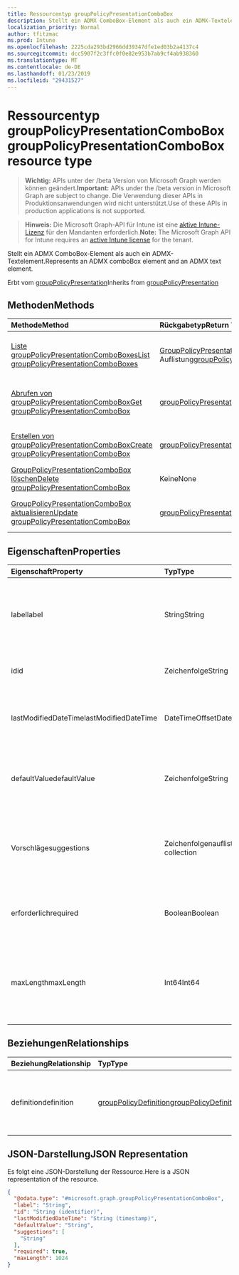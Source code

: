 ```yaml
---
title: Ressourcentyp groupPolicyPresentationComboBox
description: Stellt ein ADMX ComboBox-Element als auch ein ADMX-Textelement.
localization_priority: Normal
author: tfitzmac
ms.prod: Intune
ms.openlocfilehash: 2225cda293bd2966dd39347dfe1ed03b2a4137c4
ms.sourcegitcommit: dcc5907f2c3ffc0f0e82e953b7ab9cf4ab938360
ms.translationtype: MT
ms.contentlocale: de-DE
ms.lasthandoff: 01/23/2019
ms.locfileid: "29431527"
---
```

# <a name="grouppolicypresentationcombobox-resource-type"></a><span data-ttu-id="a47b6-103">Ressourcentyp groupPolicyPresentationComboBox</span><span class="sxs-lookup"><span data-stu-id="a47b6-103">groupPolicyPresentationComboBox resource type</span></span>

> <span data-ttu-id="a47b6-104">**Wichtig:** APIs unter der /beta Version von Microsoft Graph werden können geändert.</span><span class="sxs-lookup"><span data-stu-id="a47b6-104">**Important:** APIs under the /beta version in Microsoft Graph are subject to change.</span></span> <span data-ttu-id="a47b6-105">Die Verwendung dieser APIs in Produktionsanwendungen wird nicht unterstützt.</span><span class="sxs-lookup"><span data-stu-id="a47b6-105">Use of these APIs in production applications is not supported.</span></span>

> <span data-ttu-id="a47b6-106">**Hinweis:** Die Microsoft Graph-API für Intune ist eine [aktive Intune-Lizenz](https://go.microsoft.com/fwlink/?linkid=839381) für den Mandanten erforderlich.</span><span class="sxs-lookup"><span data-stu-id="a47b6-106">**Note:** The Microsoft Graph API for Intune requires an [active Intune license](https://go.microsoft.com/fwlink/?linkid=839381) for the tenant.</span></span>

<span data-ttu-id="a47b6-107">Stellt ein ADMX ComboBox-Element als auch ein ADMX-Textelement.</span><span class="sxs-lookup"><span data-stu-id="a47b6-107">Represents an ADMX comboBox element and an ADMX text element.</span></span>


<span data-ttu-id="a47b6-108">Erbt vom [groupPolicyPresentation](../resources/intune-grouppolicy-grouppolicypresentation.md)</span><span class="sxs-lookup"><span data-stu-id="a47b6-108">Inherits from [groupPolicyPresentation](../resources/intune-grouppolicy-grouppolicypresentation.md)</span></span>

## <a name="methods"></a><span data-ttu-id="a47b6-109">Methoden</span><span class="sxs-lookup"><span data-stu-id="a47b6-109">Methods</span></span>
|<span data-ttu-id="a47b6-110">Methode</span><span class="sxs-lookup"><span data-stu-id="a47b6-110">Method</span></span>|<span data-ttu-id="a47b6-111">Rückgabetyp</span><span class="sxs-lookup"><span data-stu-id="a47b6-111">Return Type</span></span>|<span data-ttu-id="a47b6-112">Beschreibung</span><span class="sxs-lookup"><span data-stu-id="a47b6-112">Description</span></span>|
|:---|:---|:---|
|[<span data-ttu-id="a47b6-113">Liste groupPolicyPresentationComboBoxes</span><span class="sxs-lookup"><span data-stu-id="a47b6-113">List groupPolicyPresentationComboBoxes</span></span>](../api/intune-grouppolicy-grouppolicypresentationcombobox-list.md)|<span data-ttu-id="a47b6-114">[GroupPolicyPresentationComboBox](../resources/intune-grouppolicy-grouppolicypresentationcombobox.md) -Auflistung</span><span class="sxs-lookup"><span data-stu-id="a47b6-114">[groupPolicyPresentationComboBox](../resources/intune-grouppolicy-grouppolicypresentationcombobox.md) collection</span></span>|<span data-ttu-id="a47b6-115">Listeneigenschaften und Beziehungen der [GroupPolicyPresentationComboBox](../resources/intune-grouppolicy-grouppolicypresentationcombobox.md) -Objekte.</span><span class="sxs-lookup"><span data-stu-id="a47b6-115">List properties and relationships of the [groupPolicyPresentationComboBox](../resources/intune-grouppolicy-grouppolicypresentationcombobox.md) objects.</span></span>|
|[<span data-ttu-id="a47b6-116">Abrufen von groupPolicyPresentationComboBox</span><span class="sxs-lookup"><span data-stu-id="a47b6-116">Get groupPolicyPresentationComboBox</span></span>](../api/intune-grouppolicy-grouppolicypresentationcombobox-get.md)|[<span data-ttu-id="a47b6-117">groupPolicyPresentationComboBox</span><span class="sxs-lookup"><span data-stu-id="a47b6-117">groupPolicyPresentationComboBox</span></span>](../resources/intune-grouppolicy-grouppolicypresentationcombobox.md)|<span data-ttu-id="a47b6-118">Lesen Sie Eigenschaften und Beziehungen des [GroupPolicyPresentationComboBox](../resources/intune-grouppolicy-grouppolicypresentationcombobox.md) -Objekts.</span><span class="sxs-lookup"><span data-stu-id="a47b6-118">Read properties and relationships of the [groupPolicyPresentationComboBox](../resources/intune-grouppolicy-grouppolicypresentationcombobox.md) object.</span></span>|
|[<span data-ttu-id="a47b6-119">Erstellen von groupPolicyPresentationComboBox</span><span class="sxs-lookup"><span data-stu-id="a47b6-119">Create groupPolicyPresentationComboBox</span></span>](../api/intune-grouppolicy-grouppolicypresentationcombobox-create.md)|[<span data-ttu-id="a47b6-120">groupPolicyPresentationComboBox</span><span class="sxs-lookup"><span data-stu-id="a47b6-120">groupPolicyPresentationComboBox</span></span>](../resources/intune-grouppolicy-grouppolicypresentationcombobox.md)|<span data-ttu-id="a47b6-121">Erstellen eines neuen [GroupPolicyPresentationComboBox](../resources/intune-grouppolicy-grouppolicypresentationcombobox.md) -Objekts.</span><span class="sxs-lookup"><span data-stu-id="a47b6-121">Create a new [groupPolicyPresentationComboBox](../resources/intune-grouppolicy-grouppolicypresentationcombobox.md) object.</span></span>|
|[<span data-ttu-id="a47b6-122">GroupPolicyPresentationComboBox löschen</span><span class="sxs-lookup"><span data-stu-id="a47b6-122">Delete groupPolicyPresentationComboBox</span></span>](../api/intune-grouppolicy-grouppolicypresentationcombobox-delete.md)|<span data-ttu-id="a47b6-123">Keine</span><span class="sxs-lookup"><span data-stu-id="a47b6-123">None</span></span>|<span data-ttu-id="a47b6-124">Löscht eine [GroupPolicyPresentationComboBox](../resources/intune-grouppolicy-grouppolicypresentationcombobox.md).</span><span class="sxs-lookup"><span data-stu-id="a47b6-124">Deletes a [groupPolicyPresentationComboBox](../resources/intune-grouppolicy-grouppolicypresentationcombobox.md).</span></span>|
|[<span data-ttu-id="a47b6-125">GroupPolicyPresentationComboBox aktualisieren</span><span class="sxs-lookup"><span data-stu-id="a47b6-125">Update groupPolicyPresentationComboBox</span></span>](../api/intune-grouppolicy-grouppolicypresentationcombobox-update.md)|[<span data-ttu-id="a47b6-126">groupPolicyPresentationComboBox</span><span class="sxs-lookup"><span data-stu-id="a47b6-126">groupPolicyPresentationComboBox</span></span>](../resources/intune-grouppolicy-grouppolicypresentationcombobox.md)|<span data-ttu-id="a47b6-127">Aktualisieren Sie die Eigenschaften eines [GroupPolicyPresentationComboBox](../resources/intune-grouppolicy-grouppolicypresentationcombobox.md) -Objekts.</span><span class="sxs-lookup"><span data-stu-id="a47b6-127">Update the properties of a [groupPolicyPresentationComboBox](../resources/intune-grouppolicy-grouppolicypresentationcombobox.md) object.</span></span>|

## <a name="properties"></a><span data-ttu-id="a47b6-128">Eigenschaften</span><span class="sxs-lookup"><span data-stu-id="a47b6-128">Properties</span></span>
|<span data-ttu-id="a47b6-129">Eigenschaft</span><span class="sxs-lookup"><span data-stu-id="a47b6-129">Property</span></span>|<span data-ttu-id="a47b6-130">Typ</span><span class="sxs-lookup"><span data-stu-id="a47b6-130">Type</span></span>|<span data-ttu-id="a47b6-131">Beschreibung</span><span class="sxs-lookup"><span data-stu-id="a47b6-131">Description</span></span>|
|:---|:---|:---|
|<span data-ttu-id="a47b6-132">label</span><span class="sxs-lookup"><span data-stu-id="a47b6-132">label</span></span>|<span data-ttu-id="a47b6-133">String</span><span class="sxs-lookup"><span data-stu-id="a47b6-133">String</span></span>|<span data-ttu-id="a47b6-134">Lokalisierte Beschriftung für jede Entität Präsentation.</span><span class="sxs-lookup"><span data-stu-id="a47b6-134">Localized text label for any presentation entity.</span></span> <span data-ttu-id="a47b6-135">Der Standardwert ist leer.</span><span class="sxs-lookup"><span data-stu-id="a47b6-135">The default value is empty.</span></span> <span data-ttu-id="a47b6-136">Geerbt von [groupPolicyPresentation](../resources/intune-grouppolicy-grouppolicypresentation.md)</span><span class="sxs-lookup"><span data-stu-id="a47b6-136">Inherited from [groupPolicyPresentation](../resources/intune-grouppolicy-grouppolicypresentation.md)</span></span>|
|<span data-ttu-id="a47b6-137">id</span><span class="sxs-lookup"><span data-stu-id="a47b6-137">id</span></span>|<span data-ttu-id="a47b6-138">Zeichenfolge</span><span class="sxs-lookup"><span data-stu-id="a47b6-138">String</span></span>|<span data-ttu-id="a47b6-139">Schlüssel der Entität</span><span class="sxs-lookup"><span data-stu-id="a47b6-139">Key of the entity.</span></span> <span data-ttu-id="a47b6-140">Geerbt von [groupPolicyPresentation](../resources/intune-grouppolicy-grouppolicypresentation.md)</span><span class="sxs-lookup"><span data-stu-id="a47b6-140">Inherited from [groupPolicyPresentation](../resources/intune-grouppolicy-grouppolicypresentation.md)</span></span>|
|<span data-ttu-id="a47b6-141">lastModifiedDateTime</span><span class="sxs-lookup"><span data-stu-id="a47b6-141">lastModifiedDateTime</span></span>|<span data-ttu-id="a47b6-142">DateTimeOffset</span><span class="sxs-lookup"><span data-stu-id="a47b6-142">DateTimeOffset</span></span>|<span data-ttu-id="a47b6-143">Datum und Uhrzeit der letzten Änderung die Entität.</span><span class="sxs-lookup"><span data-stu-id="a47b6-143">The date and time the entity was last modified.</span></span> <span data-ttu-id="a47b6-144">Geerbt von [groupPolicyPresentation](../resources/intune-grouppolicy-grouppolicypresentation.md)</span><span class="sxs-lookup"><span data-stu-id="a47b6-144">Inherited from [groupPolicyPresentation](../resources/intune-grouppolicy-grouppolicypresentation.md)</span></span>|
|<span data-ttu-id="a47b6-145">defaultValue</span><span class="sxs-lookup"><span data-stu-id="a47b6-145">defaultValue</span></span>|<span data-ttu-id="a47b6-146">Zeichenfolge</span><span class="sxs-lookup"><span data-stu-id="a47b6-146">String</span></span>|<span data-ttu-id="a47b6-147">Lokalisierte Standardzeichenfolge im Kombinationsfeld angezeigt.</span><span class="sxs-lookup"><span data-stu-id="a47b6-147">Localized default string displayed in the combo box.</span></span> <span data-ttu-id="a47b6-148">Der Standardwert ist leer.</span><span class="sxs-lookup"><span data-stu-id="a47b6-148">The default value is empty.</span></span>|
|<span data-ttu-id="a47b6-149">Vorschläge</span><span class="sxs-lookup"><span data-stu-id="a47b6-149">suggestions</span></span>|<span data-ttu-id="a47b6-150">Zeichenfolgenauflistung</span><span class="sxs-lookup"><span data-stu-id="a47b6-150">String collection</span></span>|<span data-ttu-id="a47b6-151">Es werden lokalisierte Zeichenfolgen, die in der Dropdown Liste des Kombinationsfelds aufgelistet.</span><span class="sxs-lookup"><span data-stu-id="a47b6-151">Localized strings listed in the drop-down list of the combo box.</span></span> <span data-ttu-id="a47b6-152">Der Standardwert ist leer.</span><span class="sxs-lookup"><span data-stu-id="a47b6-152">The default value is empty.</span></span>|
|<span data-ttu-id="a47b6-153">erforderlich</span><span class="sxs-lookup"><span data-stu-id="a47b6-153">required</span></span>|<span data-ttu-id="a47b6-154">Boolean</span><span class="sxs-lookup"><span data-stu-id="a47b6-154">Boolean</span></span>|<span data-ttu-id="a47b6-155">Gibt an, ob ein Wert für den Parameter angegeben werden muss.</span><span class="sxs-lookup"><span data-stu-id="a47b6-155">Specifies whether a value must be specified for the parameter.</span></span> <span data-ttu-id="a47b6-156">Der Standardwert ist false.</span><span class="sxs-lookup"><span data-stu-id="a47b6-156">The default value is false.</span></span>|
|<span data-ttu-id="a47b6-157">maxLength</span><span class="sxs-lookup"><span data-stu-id="a47b6-157">maxLength</span></span>|<span data-ttu-id="a47b6-158">Int64</span><span class="sxs-lookup"><span data-stu-id="a47b6-158">Int64</span></span>|<span data-ttu-id="a47b6-159">Eine ganze Zahl ohne Vorzeichen, die die maximale Anzahl von Textzeichen für den Parameter angibt.</span><span class="sxs-lookup"><span data-stu-id="a47b6-159">An unsigned integer that specifies the maximum number of text characters for the parameter.</span></span> <span data-ttu-id="a47b6-160">Der Standardwert ist 1023.</span><span class="sxs-lookup"><span data-stu-id="a47b6-160">The default value is 1023.</span></span>|

## <a name="relationships"></a><span data-ttu-id="a47b6-161">Beziehungen</span><span class="sxs-lookup"><span data-stu-id="a47b6-161">Relationships</span></span>
|<span data-ttu-id="a47b6-162">Beziehung</span><span class="sxs-lookup"><span data-stu-id="a47b6-162">Relationship</span></span>|<span data-ttu-id="a47b6-163">Typ</span><span class="sxs-lookup"><span data-stu-id="a47b6-163">Type</span></span>|<span data-ttu-id="a47b6-164">Beschreibung</span><span class="sxs-lookup"><span data-stu-id="a47b6-164">Description</span></span>|
|:---|:---|:---|
|<span data-ttu-id="a47b6-165">definition</span><span class="sxs-lookup"><span data-stu-id="a47b6-165">definition</span></span>|[<span data-ttu-id="a47b6-166">groupPolicyDefinition</span><span class="sxs-lookup"><span data-stu-id="a47b6-166">groupPolicyDefinition</span></span>](../resources/intune-grouppolicy-grouppolicydefinition.md)|<span data-ttu-id="a47b6-167">Die Gruppe Richtliniendefinition mit der Präsentation verknüpft ist.</span><span class="sxs-lookup"><span data-stu-id="a47b6-167">The group policy definition associated with the presentation.</span></span> <span data-ttu-id="a47b6-168">Geerbt von [groupPolicyPresentation](../resources/intune-grouppolicy-grouppolicypresentation.md)</span><span class="sxs-lookup"><span data-stu-id="a47b6-168">Inherited from [groupPolicyPresentation](../resources/intune-grouppolicy-grouppolicypresentation.md)</span></span>|

## <a name="json-representation"></a><span data-ttu-id="a47b6-169">JSON-Darstellung</span><span class="sxs-lookup"><span data-stu-id="a47b6-169">JSON Representation</span></span>
<span data-ttu-id="a47b6-170">Es folgt eine JSON-Darstellung der Ressource.</span><span class="sxs-lookup"><span data-stu-id="a47b6-170">Here is a JSON representation of the resource.</span></span>
<!-- {
  "blockType": "resource",
  "keyProperty": "id",
  "@odata.type": "microsoft.graph.groupPolicyPresentationComboBox"
}
-->
``` json
{
  "@odata.type": "#microsoft.graph.groupPolicyPresentationComboBox",
  "label": "String",
  "id": "String (identifier)",
  "lastModifiedDateTime": "String (timestamp)",
  "defaultValue": "String",
  "suggestions": [
    "String"
  ],
  "required": true,
  "maxLength": 1024
}
```




